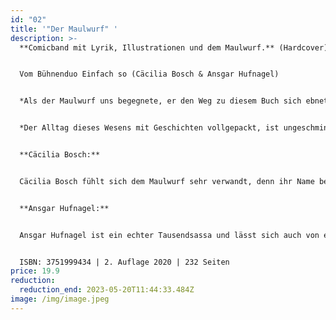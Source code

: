 ```yaml
---
id: "02"
title: '"Der Maulwurf" '
description: >-
  **Comicband mit Lyrik, Illustrationen und dem Maulwurf.** (Hardcover)


  Vom Bühnenduo Einfach so (Cäcilia Bosch & Ansgar Hufnagel)


  *Als der Maulwurf uns begegnete, er den Weg zu diesem Buch sich ebnete, von da an ging er auf den Wecker, ambivalent frei Schnauze raus, ein Superheld mit Phlegma*


  *Der Alltag dieses Wesens mit Geschichten vollgepackt, ist ungeschminkt zu lesen ein hoch erfreulich Akt. Die Zierde all der Worte, die Liebe jedes Pinselstrichs verbindet all die Orte und das Hirn hält es schön frisch.*


  **Cäcilia Bosch:**


  Cäcilia Bosch fühlt sich dem Maulwurf sehr verwandt, denn ihr Name bedeutet übersetzt: die Blinde. Für ein bisschen Schokolade im Schokofondue sind beide immer zu haben. Der Maulwurf hat sich auf dem stillen Örtchen in ihr Leben geschlichen und ist nun nicht mehr fortzudenken.


  **Ansgar Hufnagel:**


  Ansgar Hufnagel ist ein echter Tausendsassa und lässt sich auch von einem Maulwurf hinter seinem Muskelberg nicht aufhalten.


  ISBN: 3751999434 | 2. Auflage 2020 | 232 Seiten
price: 19.9
reduction:
  reduction_end: 2023-05-20T11:44:33.484Z
image: /img/image.jpeg
---
```

